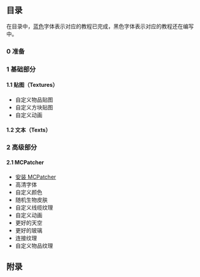 ## 目录

在目录中，[蓝色](#)字体表示对应的教程已完成，黑色字体表示对应的教程还在编写中。

### 0 准备

### 1 基础部分

#### 1.1 贴图（Textures）

* 自定义物品贴图
* 自定义方块贴图
* 自定义动画

#### 1.2 文本（Texts）

### 2 高级部分

#### 2.1 MCPatcher

* [安装 MCPatcher](2.1.1.md)
* 高清字体
* 自定义颜色
* 随机生物皮肤
* 自定义线缆纹理
* 自定义动画
* 更好的天空
* 更好的玻璃
* 连接纹理
* 自定义物品纹理

## 附录
